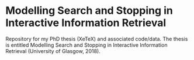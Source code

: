 # Modelling Search and Stopping in Interactive Information Retrieval
Repository for my PhD thesis (XeTeX) and associated code/data. The thesis is entitled Modelling Search and Stopping in Interactive Information Retrieval (University of Glasgow, 2018).
